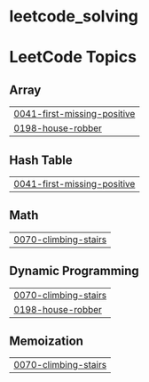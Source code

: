 # leetcode_solving
<!---LeetCode Topics Start-->
# LeetCode Topics
## Array
|  |
| ------- |
| [0041-first-missing-positive](https://github.com/ankitkr602/leetcode_solving/tree/master/0041-first-missing-positive) |
| [0198-house-robber](https://github.com/ankitkr602/leetcode_solving/tree/master/0198-house-robber) |
## Hash Table
|  |
| ------- |
| [0041-first-missing-positive](https://github.com/ankitkr602/leetcode_solving/tree/master/0041-first-missing-positive) |
## Math
|  |
| ------- |
| [0070-climbing-stairs](https://github.com/ankitkr602/leetcode_solving/tree/master/0070-climbing-stairs) |
## Dynamic Programming
|  |
| ------- |
| [0070-climbing-stairs](https://github.com/ankitkr602/leetcode_solving/tree/master/0070-climbing-stairs) |
| [0198-house-robber](https://github.com/ankitkr602/leetcode_solving/tree/master/0198-house-robber) |
## Memoization
|  |
| ------- |
| [0070-climbing-stairs](https://github.com/ankitkr602/leetcode_solving/tree/master/0070-climbing-stairs) |
<!---LeetCode Topics End-->